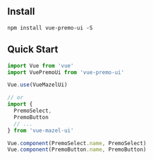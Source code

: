 ## Install

```shell
npm install vue-premo-ui -S
```

## Quick Start

```javascript
import Vue from 'vue'
import VuePremoUi from 'vue-premo-ui'

Vue.use(VueMazelUi)

// or
import {
  PremoSelect,
  PremoButton
  // ...
} from 'vue-mazel-ui'

Vue.component(PremoSelect.name, PremoSelect)
Vue.component(PremoButton.name, PremoButton)
```
